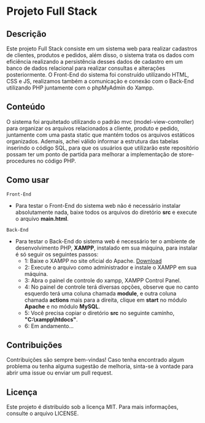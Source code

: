 # Projeto Full Stack

## Descrição
Este projeto Full Stack consiste em um sistema web para realizar cadastros de clientes, produtos e pedidos, além disso, o sistema trata os dados com eficiência realizando a persistência desses dados de cadastro em um banco de dados relacional para realizar consultas e alterações posteriormente. O Front-End do sistema foi construído utilizando HTML, CSS e JS, realizamos também a comunicação e conexão com o Back-End utilizando PHP juntamente com o phpMyAdmin do Xampp.

## Conteúdo
O sistema foi arquitetado utilizando o padrão mvc (model-view-controller) para organizar os arquivos relacionados a cliente, produto e pedido, juntamente com uma pasta static que mantém todos os arquivos estáticos organizados. Ademais, achei válido informar a estrutura das tabelas inserindo o código SQL, para que os usuários que utilizarão este repositório possam ter um ponto de partida para melhorar a implementação de store-procedures no código PHP.

## Como usar
`Front-End`
- Para testar o Front-End do sistema web não é necessário instalar absolutamente nada, baixe todos os arquivos do diretório <strong>src</strong> e execute o arquivo <strong>main.html</strong>.

`Back-End`
- Para testar o Back-End do sistema web é necessário ter o ambiente de desenvolvimento PHP, <strong>XAMPP</strong>, instalado em sua máquina, para instalar é só seguir os seguintes passos:
    - 1: Baixe o XAMPP no site oficial do Apache. <a href="https://www.apachefriends.org/pt_br/index.html">Download</a>
    - 2: Execute o arquivo como administrador e instale o XAMPP em sua máquina.
    - 3: Abra o painel de controle do xampp, <stong>XAMPP Control Panel</storng>.
    - 4: No painel de controle terá diversas opções, observe que no canto esquerdo terá uma coluna chamada <strong>module</strong>, e outra coluna chamada <strong>actions</strong> mais para a direita, clique em <strong>start</strong> no módulo <strong>Apache</strong> e no módulo <strong>MySQL</strong>.
    - 5: Você precisa copiar o diretório <strong>src</strong> no seguinte caminho, <strong>"C:\xampp\htdocs"</strong>.
    - 6: Em andamento...

## Contribuições
Contribuições são sempre bem-vindas! Caso tenha encontrado algum problema ou tenha alguma sugestão de melhoria, sinta-se à vontade para abrir uma issue ou enviar um pull request.

## Licença
Este projeto é distribuído sob a licença MIT. Para mais informações, consulte o arquivo LICENSE.
